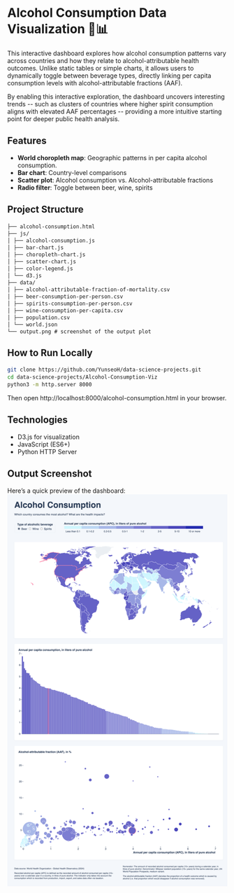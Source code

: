 # Alcohol Consumption Data Visualization 🥂📊

This interactive dashboard explores how alcohol consumption patterns vary across countries and how they relate to alcohol-attributable health outcomes. Unlike static tables or simple charts, it allows users to dynamically toggle between beverage types, directly linking per capita consumption levels with alcohol-attributable fractions (AAF).

By enabling this interactive exploration, the dashboard uncovers interesting trends -- such as clusters of countries where higher spirit consumption aligns with elevated AAF percentages -- providing a more intuitive starting point for deeper public health analysis.

## Features
-  **World choropleth map**: Geographic patterns in per capita alcohol consumption.
-  **Bar chart**: Country-level comparisons
-  **Scatter plot**: Alcohol consumption vs. Alcohol-attributable fractions
-  **Radio filter**: Toggle between beer, wine, spirits

##  Project Structure
```
├── alcohol-consumption.html
├── js/
│ ├── alcohol-consumption.js
│ ├── bar-chart.js
│ ├── choropleth-chart.js
│ ├── scatter-chart.js
│ ├── color-legend.js
│ └── d3.js
├── data/
│ ├── alcohol-attributable-fraction-of-mortality.csv
│ ├── beer-consumption-per-person.csv
│ ├── spirits-consumption-per-person.csv
│ ├── wine-consumption-per-capita.csv
│ ├── population.csv
│ └── world.json
└── output.png # screenshot of the output plot
```

##  How to Run Locally
```bash
git clone https://github.com/YunseoH/data-science-projects.git
cd data-science-projects/Alcohol-Consumption-Viz
python3 -m http.server 8000
```
Then open http://localhost:8000/alcohol-consumption.html in your browser.

## Technologies

- D3.js for visualization
- JavaScript (ES6+)
- Python HTTP Server

## Output Screenshot
Here’s a quick preview of the dashboard:
![Dashboard Screenshot](output.png)
